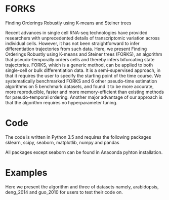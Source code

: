 # FORKS
Finding Orderings Robustly using K-means and Steiner trees

Recent advances in single cell RNA-seq technologies have provided researchers with unprecedented details of transcriptomic variation across individual cells. However, it
has not been straightforward to infer differentiation trajectories from such data. Here, we present Finding Orderings Robustly
using K-means and Steiner trees (FORKS), an algorithm that pseudo-temporally orders cells and thereby infers bifurcating state
trajectories. FORKS, which is a generic method, can be applied to both single-cell or bulk differentiation data. It is a semi-supervised approach, in that it requires
the user to specify the starting point of the time course. We systematically benchmarked FORKS and 6 other pseudo-time estimation algorithms on 5 benchmark datasets, and
found it to be more accurate, more reproducible, faster and more memory-efficient than existing methods for pseudo-temporal ordering. Another major
advantage of our approach is that the algorithm requires no hyperparameter tuning.

# Code
The code is written in Python 3.5 and requires the following packages
sklearn,
scipy,
seaborn,
matplotlib, 
numpy and 
pandas

All packages except seaborn can be found in Anaconda pyhton installation.

# Examples
Here we present the algorithm and three of datasets namely, 
arabidopsis, deng_2014 and guo_2010 for users to test their code on.

